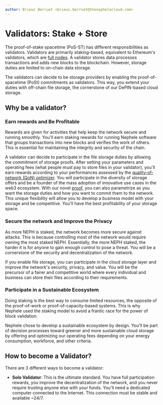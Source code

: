 ```yaml
---
author: Brieuc Berruet <brieuc.berruet@thenephelecloud.com>
---
```


# Validators: Stake + Store

The proof-of-stake spacetime (PoS-ST) has different responsibilities as validators. Validators are primarily staking-based, equivalent to Ethereum's validators, which are [full nodes](our-network-and-ecosystem/ethereum-stack-in-nephele/basics/nodes-and-clients-1.md). A validator stores data processes transactions and adds new blocks to the blockchain. However, storage duties are limited to on-chain data storage.

The validators can decide to be storage providers by enabling the proof-of-spacetime (PoSt) commitments as validators. This way, you extend your duties with off-chain file storage, the cornerstone of our DePIN-based cloud storage.

## Why be a validator?

### Earn rewards and Be Profitable

Rewards are given for activities that help keep the network secure and running smoothly. You'll earn staking rewards for running Nephele software that groups transactions into new blocks and verifies the work of others. This is essential for maintaining the integrity and security of the chain.

A validator can decide to participate in the file storage duties by allowing the commitment of storage proofs. After setting your parameters and operating fees (what people must pay to store files in your validator), you'll earn rewards according to your performances assessed by the [quality-of-network (QoN) optimizer](quality-of-network-qon-optimizer.md). You will participate in the diversity of storage offers and be a founder of the mass adoption of innovative use cases in the web3 ecosystem. With our novel [proof](consensus-proof-of-stake-spacetime.md), you can also parametrize as you want the storage duties and how you want to commit them to the network. This unique flexibility will allow you to develop a business model with your storage and be competitive. You'll have the best profitability of your storage space.

### Secure the network and Improve the Privacy

As more NEPH is staked, the network becomes more secure against attacks. This is because controlling most of the network would require owning the most staked NEPH. Essentially, the more NEPH staked, the harder it is for anyone to gain enough control to pose a threat. You will be a cornerstone of the security and decentralization of the network.

If you enable file storage, you can participate in the cloud storage layer and improve the network's security, privacy, and value. You will be the precursor of a fairer and competitive world where every individual and business can store their files according to their requirements.

### Participate in a Sustainable Ecosystem

Doing staking is the best way to consume limited resources, the opposite of the proof-of-work or proof-of-capacity-based systems. This is why Nephele used the staking model to avoid a frantic race for the power of block validation.

Nephele chose to develop a sustainable ecosystem by design. You'll be part of decision processes toward greener and more sustainable cloud storage by offering and optimizing our operating fees depending on your energy consumption, workforce, and other criteria.

## How to become a Validator?

There are 3 different ways to become a validator:

* **Solo Validator**: This is the ultimate standard. You have full participation rewards, you improve the decentralization of the network, and you never require trusting anyone else with your funds. You'll need a dedicated computer connected to the Internet. This connection must be stable and available \~24/7.



### &#x20;<a href="#why-should-i-run-an-ethereum-node" id="why-should-i-run-an-ethereum-node"></a>
